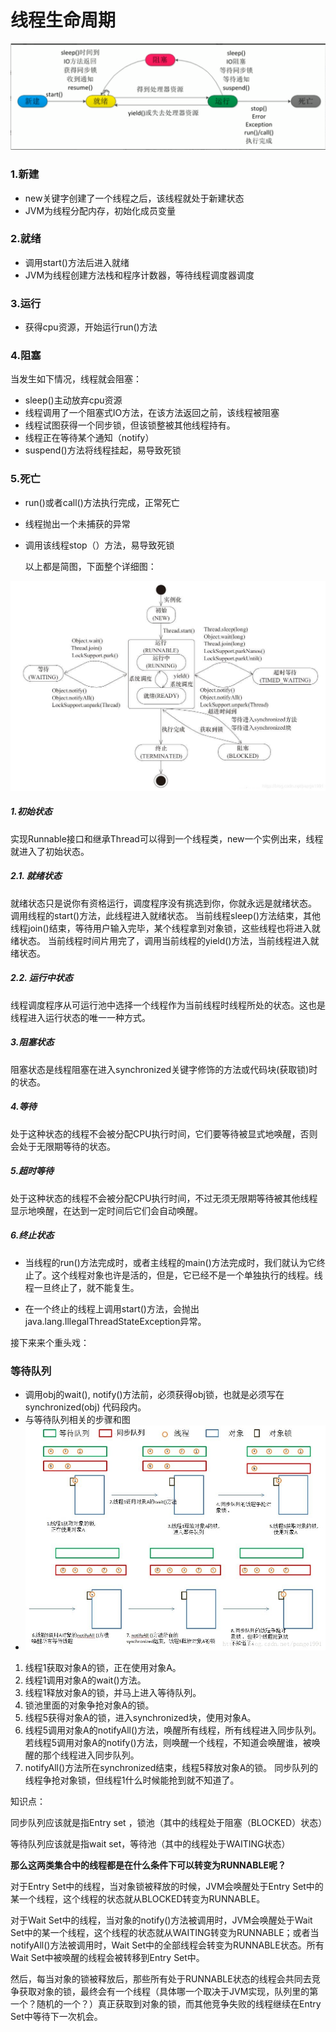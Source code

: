 # 线程生命周期

![线程生命周期简图](assets/image-20200514095855392.png)

### 1.新建

- new关键字创建了一个线程之后，该线程就处于新建状态
- JVM为线程分配内存，初始化成员变量

### 2.就绪
- 调用start()方法后进入就绪
- JVM为线程创建方法栈和程序计数器，等待线程调度器调度

### 3.运行
- 获得cpu资源，开始运行run()方法

### 4.阻塞
当发生如下情况，线程就会阻塞：
- sleep()主动放弃cpu资源
- 线程调用了一个阻塞式IO方法，在该方法返回之前，该线程被阻塞
- 线程试图获得一个同步锁，但该锁整被其他线程持有。
- 线程正在等待某个通知（notify）
- suspend()方法将线程挂起，易导致死锁

### 5.死亡
- run()或者call()方法执行完成，正常死亡

- 线程抛出一个未捕获的异常

- 调用该线程stop（）方法，易导致死锁

  

  以上都是简图，下面整个详细图：

![线程生命周期详图](assets/20181120173640764.jpeg)

##### 1.初始状态

​		实现Runnable接口和继承Thread可以得到一个线程类，new一个实例出来，线程就进入了初始状态。

##### 2.1. 就绪状态

​		就绪状态只是说你有资格运行，调度程序没有挑选到你，你就永远是就绪状态。
调用线程的start()方法，此线程进入就绪状态。
当前线程sleep()方法结束，其他线程join()结束，等待用户输入完毕，某个线程拿到对象锁，这些线程也将进入就绪状态。
当前线程时间片用完了，调用当前线程的yield()方法，当前线程进入就绪状态。

##### 2.2. 运行中状态

​		线程调度程序从可运行池中选择一个线程作为当前线程时线程所处的状态。这也是线程进入运行状态的唯一一种方式。

##### 3.阻塞状态

阻塞状态是线程阻塞在进入synchronized关键字修饰的方法或代码块(获取锁)时的状态。

##### 4.等待

处于这种状态的线程不会被分配CPU执行时间，它们要等待被显式地唤醒，否则会处于无限期等待的状态。

##### 5.超时等待

处于这种状态的线程不会被分配CPU执行时间，不过无须无限期等待被其他线程显示地唤醒，在达到一定时间后它们会自动唤醒。

##### 6.终止状态

- 当线程的run()方法完成时，或者主线程的main()方法完成时，我们就认为它终止了。这个线程对象也许是活的，但是，它已经不是一个单独执行的线程。线程一旦终止了，就不能复生。

- 在一个终止的线程上调用start()方法，会抛出java.lang.IllegalThreadStateException异常。
  

接下来来个重头戏：

### **等待队列**

- 调用obj的wait(), notify()方法前，必须获得obj锁，也就是必须写在synchronized(obj) 代码段内。
- 与等待队列相关的步骤和图
- ![img](assets/20180701221233161.jpg)

1. 线程1获取对象A的锁，正在使用对象A。
2. 线程1调用对象A的wait()方法。
3. 线程1释放对象A的锁，并马上进入等待队列。
4. 锁池里面的对象争抢对象A的锁。
5. 线程5获得对象A的锁，进入synchronized块，使用对象A。
6. 线程5调用对象A的notifyAll()方法，唤醒所有线程，所有线程进入同步队列。若线程5调用对象A的notify()方法，则唤醒一个线程，不知道会唤醒谁，被唤醒的那个线程进入同步队列。
7. notifyAll()方法所在synchronized结束，线程5释放对象A的锁。
   同步队列的线程争抢对象锁，但线程1什么时候能抢到就不知道了。 



知识点：

同步队列应该就是指Entry set ，锁池（其中的线程处于阻塞（BLOCKED）状态）

等待队列应该就是指wait set，等待池（其中的线程处于WAITING状态）

**那么这两类集合中的线程都是在什么条件下可以转变为RUNNABLE呢？**

对于Entry Set中的线程，当对象锁被释放的时候，JVM会唤醒处于Entry Set中的某一个线程，这个线程的状态就从BLOCKED转变为RUNNABLE。

对于Wait Set中的线程，当对象的notify()方法被调用时，JVM会唤醒处于Wait Set中的某一个线程，这个线程的状态就从WAITING转变为RUNNABLE；或者当notifyAll()方法被调用时，Wait Set中的全部线程会转变为RUNNABLE状态。所有Wait Set中被唤醒的线程会被转移到Entry Set中。

然后，每当对象的锁被释放后，那些所有处于RUNNABLE状态的线程会共同去竞争获取对象的锁，最终会有一个线程（具体哪一个取决于JVM实现，队列里的第一个？随机的一个？）真正获取到对象的锁，而其他竞争失败的线程继续在Entry Set中等待下一次机会。


